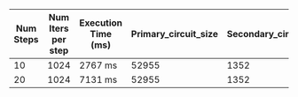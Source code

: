 | Num Steps  | Num Iters per step | Execution Time (ms) | Primary_circuit_size | Secondary_circuit_size |
|------------|--------------------|---------------------|----------------------|------------------------|
| 10         | 1024               | 2767 ms             | 52955                | 1352                  |
| 20         | 1024               | 7131 ms             | 52955                | 1352                  |
